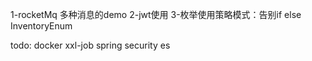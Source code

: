 1-rocketMq 多种消息的demo
2-jwt使用
3-枚举使用策略模式：告别if else InventoryEnum

todo:
docker
xxl-job
spring security
es